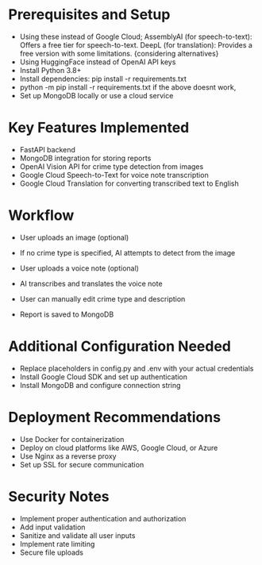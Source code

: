 
# Prerequisites and Setup

- Using these instead of Google Cloud; 
    AssemblyAI (for speech-to-text): Offers a free tier for speech-to-text.
    DeepL (for translation): Provides a free version with some limitations. {considering alternatives}
- Using HuggingFace instead of OpenAI API keys
- Install Python 3.8+
- Install dependencies: pip install -r requirements.txt
- python -m pip install -r requirements.txt if the above doesnt work, 
- Set up MongoDB locally or use a cloud service
<!-- - Obtain OpenAI API key for image analysis -->
<!-- - Set up Google Cloud credentials for speech-to-text and translation -->

# Key Features Implemented

- FastAPI backend
- MongoDB integration for storing reports
- OpenAI Vision API for crime type detection from images
- Google Cloud Speech-to-Text for voice note transcription
- Google Cloud Translation for converting transcribed text to English

# Workflow

- User uploads an image (optional)

- If no crime type is specified, AI attempts to detect from the image


- User uploads a voice note (optional)

- AI transcribes and translates the voice note


- User can manually edit crime type and description
- Report is saved to MongoDB

# Additional Configuration Needed

- Replace placeholders in config.py and .env with your actual credentials
- Install Google Cloud SDK and set up authentication
- Install MongoDB and configure connection string

# Deployment Recommendations

- Use Docker for containerization
- Deploy on cloud platforms like AWS, Google Cloud, or Azure
- Use Nginx as a reverse proxy
- Set up SSL for secure communication

# Security Notes

- Implement proper authentication and authorization
- Add input validation
- Sanitize and validate all user inputs
- Implement rate limiting
- Secure file uploads
